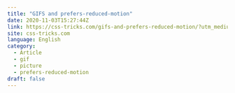 ```yaml
---
title: "GIFS and prefers-reduced-motion"
date: 2020-11-03T15:27:44Z
link: https://css-tricks.com/gifs-and-prefers-reduced-motion/?utm_medium=RSS&utm_source=news.12bit.vn
site: css-tricks.com
language: English
category:
  - Article
  - gif
  - picture
  - prefers-reduced-motion
draft: false
---
```

